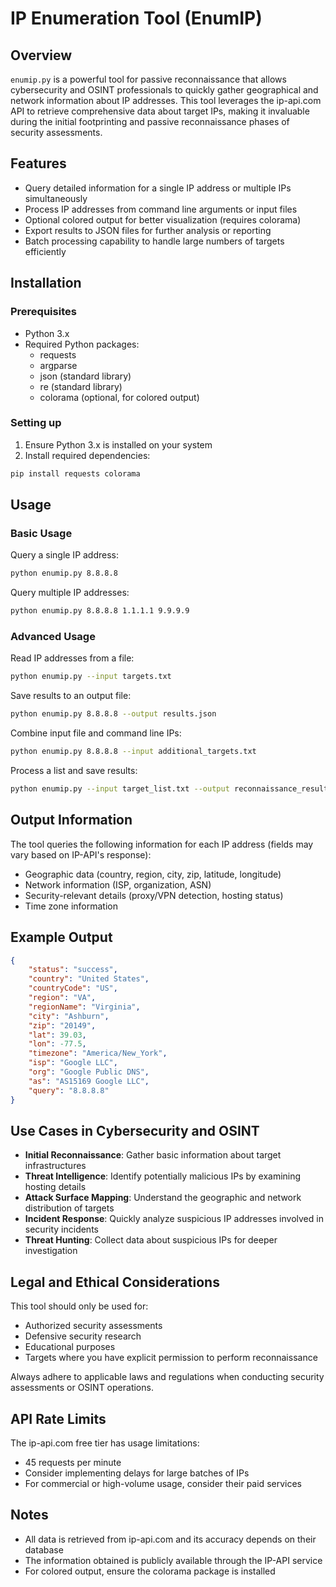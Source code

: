 # IP Enumeration Tool (EnumIP)

## Overview

`enumip.py` is a powerful tool for passive reconnaissance that allows cybersecurity and OSINT professionals to quickly gather geographical and network information about IP addresses. This tool leverages the ip-api.com API to retrieve comprehensive data about target IPs, making it invaluable during the initial footprinting and passive reconnaissance phases of security assessments.

## Features

- Query detailed information for a single IP address or multiple IPs simultaneously
- Process IP addresses from command line arguments or input files
- Optional colored output for better visualization (requires colorama)
- Export results to JSON files for further analysis or reporting
- Batch processing capability to handle large numbers of targets efficiently

## Installation

### Prerequisites

- Python 3.x
- Required Python packages:
  - requests
  - argparse
  - json (standard library)
  - re (standard library)
  - colorama (optional, for colored output)

### Setting up

1. Ensure Python 3.x is installed on your system
2. Install required dependencies:

```bash
pip install requests colorama
```

## Usage

### Basic Usage

Query a single IP address:

```bash
python enumip.py 8.8.8.8
```

Query multiple IP addresses:

```bash
python enumip.py 8.8.8.8 1.1.1.1 9.9.9.9
```

### Advanced Usage

Read IP addresses from a file:

```bash
python enumip.py --input targets.txt
```

Save results to an output file:

```bash
python enumip.py 8.8.8.8 --output results.json
```

Combine input file and command line IPs:

```bash
python enumip.py 8.8.8.8 --input additional_targets.txt
```

Process a list and save results:

```bash
python enumip.py --input target_list.txt --output reconnaissance_results.json
```

## Output Information

The tool queries the following information for each IP address (fields may vary based on IP-API's response):

- Geographic data (country, region, city, zip, latitude, longitude)
- Network information (ISP, organization, ASN)
- Security-relevant details (proxy/VPN detection, hosting status)
- Time zone information

## Example Output

```json
{
    "status": "success",
    "country": "United States",
    "countryCode": "US",
    "region": "VA",
    "regionName": "Virginia",
    "city": "Ashburn",
    "zip": "20149",
    "lat": 39.03,
    "lon": -77.5,
    "timezone": "America/New_York",
    "isp": "Google LLC",
    "org": "Google Public DNS",
    "as": "AS15169 Google LLC",
    "query": "8.8.8.8"
}
```

## Use Cases in Cybersecurity and OSINT

- **Initial Reconnaissance**: Gather basic information about target infrastructures
- **Threat Intelligence**: Identify potentially malicious IPs by examining hosting details
- **Attack Surface Mapping**: Understand the geographic and network distribution of targets
- **Incident Response**: Quickly analyze suspicious IP addresses involved in security incidents
- **Threat Hunting**: Collect data about suspicious IPs for deeper investigation

## Legal and Ethical Considerations

This tool should only be used for:
- Authorized security assessments
- Defensive security research
- Educational purposes
- Targets where you have explicit permission to perform reconnaissance

Always adhere to applicable laws and regulations when conducting security assessments or OSINT operations.

## API Rate Limits

The ip-api.com free tier has usage limitations:
- 45 requests per minute
- Consider implementing delays for large batches of IPs
- For commercial or high-volume usage, consider their paid services

## Notes

- All data is retrieved from ip-api.com and its accuracy depends on their database
- The information obtained is publicly available through the IP-API service
- For colored output, ensure the colorama package is installed
